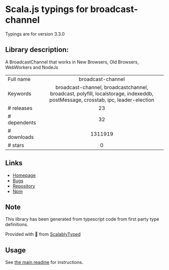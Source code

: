 
# Scala.js typings for broadcast-channel

Typings are for version 3.3.0

## Library description:
A BroadcastChannel that works in New Browsers, Old Browsers, WebWorkers and NodeJs

|                    |                 |
| ------------------ | :-------------: |
| Full name          | broadcast-channel |
| Keywords           | broadcast-channel, broadcastchannel, broadcast, polyfill, localstorage, indexeddb, postMessage, crosstab, ipc, leader-election |
| # releases         | 23 |
| # dependents       | 32 |
| # downloads        | 1311919 |
| # stars            | 0 |

## Links
- [Homepage](https://github.com/pubkey/broadcast-channel#readme)
- [Bugs](https://github.com/pubkey/broadcast-channel/issues)
- [Repository](https://github.com/pubkey/broadcast-channel)
- [Npm](https://www.npmjs.com/package/broadcast-channel)
    


## Note
This library has been generated from typescript code from first party type definitions.

Provided with :purple_heart: from [ScalablyTyped](https://github.com/oyvindberg/ScalablyTyped)

## Usage
See [the main readme](../../readme.md) for instructions.


